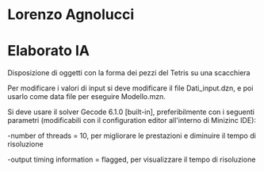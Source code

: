 # Lorenzo Agnolucci

# Elaborato IA
Disposizione di oggetti con la forma dei pezzi del Tetris su una scacchiera

Per modificare i valori di input si deve modificare il file Dati_input.dzn, e poi usarlo come data file per eseguire Modello.mzn.

Si deve usare il solver Gecode 6.1.0 [built-in], preferibilmente con i seguenti parametri (modificabili con il configuration editor
all'interno di Minizinc IDE):

-number of threads = 10,   per migliorare le prestazioni e diminuire il tempo di risoluzione

-output timing information = flagged,  per visualizzare il tempo di risoluzione
